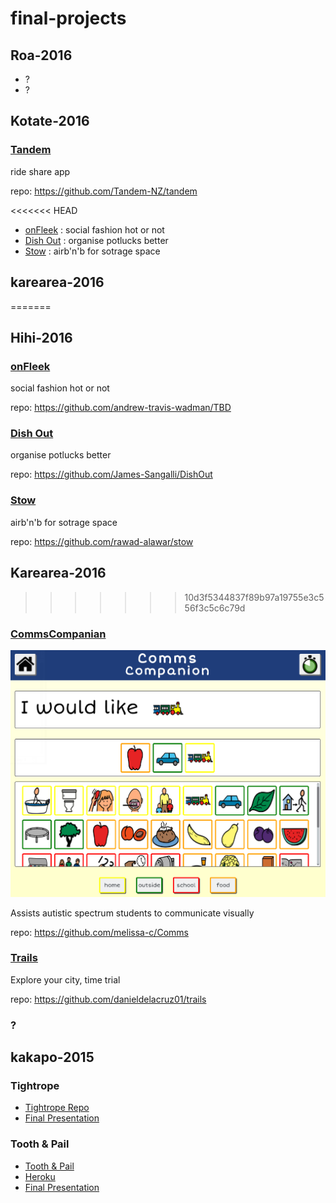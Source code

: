 # final-projects

## Roa-2016

- ?
- ?

## Kotate-2016

### [Tandem](https://github.com/Tandem-NZ/tandem)

ride share app

repo: https://github.com/Tandem-NZ/tandem

<<<<<<< HEAD
- [onFleek](https://github.com/andrew-travis-wadman/TBD) : social fashion hot or not
- [Dish Out](https://github.com/James-Sangalli/DishOut) : organise potlucks better
- [Stow](https://github.com/rawad-alawar/stow) : airb'n'b for sotrage space


## karearea-2016
=======
## Hihi-2016

### [onFleek](https://github.com/andrew-travis-wadman/TBD)

social fashion hot or not 

repo: https://github.com/andrew-travis-wadman/TBD


### [Dish Out](https://github.com/James-Sangalli/DishOut)

organise potlucks better

repo: https://github.com/James-Sangalli/DishOut

### [Stow](https://github.com/rawad-alawar/stow) 

airb'n'b for sotrage space

repo: https://github.com/rawad-alawar/stow
 

## Karearea-2016
>>>>>>> 10d3f5344837f89b97a19755e3c556f3c5c6c79d

### [CommsCompanian](https://github.com/melissa-c/Comms)

![](./images/comms_companion.png)

Assists autistic spectrum students to communicate visually

repo: https://github.com/melissa-c/Comms

### [Trails](https://github.com/danieldelacruz01/trails)

Explore your city, time trial

repo: https://github.com/danieldelacruz01/trails


### ?



## kakapo-2015

### Tightrope
- [Tightrope Repo](https://github.com/kakapo2016-projects/tightrope)
- [Final Presentation](https://www.youtube.com/watch?v=E8keq_d2u6U&feature=youtu.be)

### Tooth & Pail
- [Tooth & Pail](https://github.com/kakapo2016-projects/tooth-and-pail)
- [Heroku](http://toothandpail.herokuapp.com/)
- [Final Presentation](https://www.youtube.com/watch?v=6amWNhbr9Hk&feature=youtu.be)
